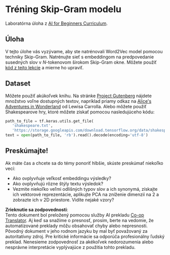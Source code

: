 <!--
CO_OP_TRANSLATOR_METADATA:
{
  "original_hash": "5130f01fdc5ebb83032b23d489027aac",
  "translation_date": "2025-08-25T21:58:06+00:00",
  "source_file": "lessons/5-NLP/15-LanguageModeling/lab/README.md",
  "language_code": "sk"
}
-->
# Tréning Skip-Gram modelu

Laboratórna úloha z [AI for Beginners Curriculum](https://github.com/microsoft/ai-for-beginners).

## Úloha

V tejto úlohe vás vyzývame, aby ste natrénovali Word2Vec model pomocou techniky Skip-Gram. Natrénujte sieť s embeddingom na predpovedanie susedných slov v $N$-tokenovom širokom Skip-Gram okne. Môžete použiť [kód z tejto lekcie](../../../../../../lessons/5-NLP/15-LanguageModeling/CBoW-TF.ipynb) a mierne ho upraviť.

## Dataset

Môžete použiť akúkoľvek knihu. Na stránke [Project Gutenberg](https://www.gutenberg.org/) nájdete množstvo voľne dostupných textov, napríklad priamy odkaz na [Alice's Adventures in Wonderland](https://www.gutenberg.org/files/11/11-0.txt) od Lewisa Carrolla. Alebo môžete použiť Shakespearove hry, ktoré môžete získať pomocou nasledujúceho kódu:

```python
path_to_file = tf.keras.utils.get_file(
   'shakespeare.txt', 
   'https://storage.googleapis.com/download.tensorflow.org/data/shakespeare.txt')
text = open(path_to_file, 'rb').read().decode(encoding='utf-8')
```

## Preskúmajte!

Ak máte čas a chcete sa do témy ponoriť hlbšie, skúste preskúmať niekoľko vecí:

* Ako ovplyvňuje veľkosť embeddingu výsledky?
* Ako ovplyvňujú rôzne štýly textu výsledok?
* Vezmite niekoľko veľmi odlišných typov slov a ich synonymá, získajte ich vektorové reprezentácie, aplikujte PCA na zníženie dimenzií na 2 a zobrazte ich v 2D priestore. Vidíte nejaké vzory?

**Zrieknutie sa zodpovednosti**:  
Tento dokument bol preložený pomocou služby AI prekladu [Co-op Translator](https://github.com/Azure/co-op-translator). Aj keď sa snažíme o presnosť, prosím, berte na vedomie, že automatizované preklady môžu obsahovať chyby alebo nepresnosti. Pôvodný dokument v jeho rodnom jazyku by mal byť považovaný za autoritatívny zdroj. Pre kritické informácie sa odporúča profesionálny ľudský preklad. Nenesieme zodpovednosť za akékoľvek nedorozumenia alebo nesprávne interpretácie vyplývajúce z použitia tohto prekladu.